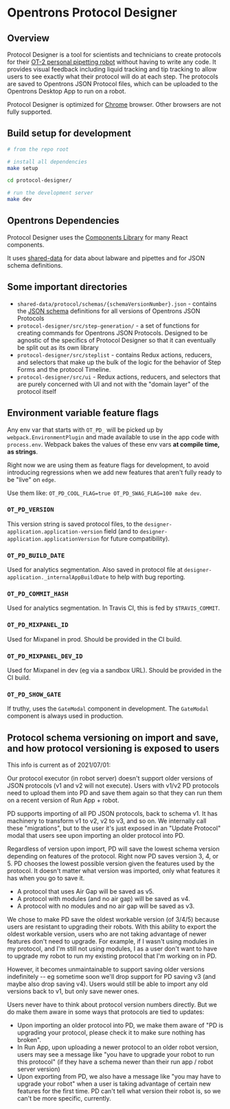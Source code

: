 # Opentrons Protocol Designer

## Overview

Protocol Designer is a tool for scientists and technicians to create protocols for their [OT-2 personal pipetting robot][ot-2] without having to write any code. It provides visual feedback including liquid tracking and tip tracking to allow users to see exactly what their protocol will do at each step. The protocols are saved to Opentrons JSON Protocol files, which can be uploaded to the Opentrons Desktop App to run on a robot.

Protocol Designer is optimized for [Chrome][chrome] browser. Other browsers are not fully supported.

## Build setup for development

```bash
# from the repo root

# install all dependencies
make setup

cd protocol-designer/

# run the development server
make dev
```

## Opentrons Dependencies

Protocol Designer uses the [Components Library](../components) for many React components.

It uses [shared-data](../shared-data) for data about labware and pipettes and for JSON schema definitions.

## Some important directories

- `shared-data/protocol/schemas/{schemaVersionNumber}.json` - contains the [JSON schema][json-schema] definitions for all versions of Opentrons JSON Protocols
- `protocol-designer/src/step-generation/` - a set of functions for creating commands for Opentrons JSON Protocols. Designed to be agnostic of the specifics of Protocol Designer so that it can eventually be split out as its own library
- `protocol-designer/src/steplist` - contains Redux actions, reducers, and selectors that make up the bulk of the logic for the behavior of Step Forms and the protocol Timeline.
- `protocol-designer/src/ui` - Redux actions, reducers, and selectors that are purely concerned with UI and not with the "domain layer" of the protocol itself

## Environment variable feature flags

Any env var that starts with `OT_PD_` will be picked up by `webpack.EnvironmentPlugin` and made available to use in the app code with `process.env`. Webpack bakes the values of these env vars **at compile time, as strings**.

Right now we are using them as feature flags for development, to avoid introducing regressions when we add new features that aren't fully ready to be "live" on `edge`.

Use them like: `OT_PD_COOL_FLAG=true OT_PD_SWAG_FLAG=100 make dev`.

### `OT_PD_VERSION`

This version string is saved protocol files, to the `designer-application.application-version` field (and to `designer-application.applicationVersion` for future compatibility).

### `OT_PD_BUILD_DATE`

Used for analytics segmentation. Also saved in protocol file at `designer-application._internalAppBuildDate` to help with bug reporting.

### `OT_PD_COMMIT_HASH`

Used for analytics segmentation. In Travis CI, this is fed by `$TRAVIS_COMMIT`.

### `OT_PD_MIXPANEL_ID`

Used for Mixpanel in prod. Should be provided in the CI build.

### `OT_PD_MIXPANEL_DEV_ID`

Used for Mixpanel in dev (eg via a sandbox URL). Should be provided in the CI build.

### `OT_PD_SHOW_GATE`

If truthy, uses the `GateModal` component in development. The `GateModal` component is always used in production.

[chrome]: https://www.google.com/chrome/
[json-schema]: https://json-schema.org/
[ot-2]: https://opentrons.com/ot-2

## Protocol schema versioning on import and save, and how protocol versioning is exposed to users

This info is current as of 2021/07/01:

Our protocol executor (in robot server) doesn't support older versions of JSON protocols (v1 and v2 will not execute). Users with v1/v2 PD protocols need to upload them into PD and save them again so that they can run them on a recent version of Run App + robot.

PD supports importing of all PD JSON protocols, back to schema v1. It has machinery to transform v1 to v2, v2 to v3, and so on. We internally call these "migrations", but to the user it's just exposed in an "Update Protocol" modal that users see upon importing an older protocol into PD.

Regardless of version upon import, PD will save the lowest schema version depending on features of the protocol. Right now PD saves version 3, 4, or 5. PD chooses the lowest possible version given the features used by the protocol. It doesn't matter what version was imported, only what features it has when you go to save it.

- A protocol that uses Air Gap will be saved as v5.
- A protocol with modules (and no air gap) will be saved as v4.
- A protocol with no modules and no air gap will be saved as v3.

We chose to make PD save the oldest workable version (of 3/4/5) because users are resistant to upgrading their robots. With this ability to export the oldest workable version, users who are not taking advantage of newer features don't need to upgrade. For example, if I wasn't using modules in my protocol, and I'm still not using modules, I as a user don't want to have to upgrade my robot to run my existing protocol that I'm working on in PD.

However, it becomes unmaintainable to support saving older versions indefinitely -- eg sometime soon we'll drop support for PD saving v3 (and maybe also drop saving v4). Users would still be able to import any old versions back to v1, but only save newer ones.

Users never have to think about protocol version numbers directly. But we do make them aware in some ways that protocols are tied to updates:

- Upon importing an older protocol into PD, we make them aware of "PD is upgrading your protocol, please check it to make sure nothing has broken".
- In Run App, upon uploading a newer protocol to an older robot version, users may see a message like "you have to upgrade your robot to run this protocol" (if they have a schema newer than their run app / robot server version)
- Upon exporting from PD, we also have a message like "you may have to upgrade your robot" when a user is taking advantage of certain new features for the first time. PD can't tell what version their robot is, so we can't be more specific, currently.
